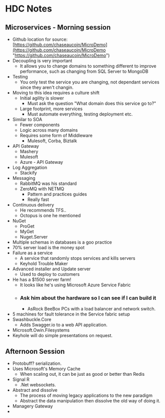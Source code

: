 # HDC Notes

## Microservices - Morning session
 - Github location for source: [https://github.com/chaseaucoin/MicroDemo](https://github.com/chaseaucoin/MicroDemo "https://github.com/chaseaucoin/MicroDemo")
 - Decoupling is very important
	 - It allows you to change domains to something different to improve performance, such as changing from SQL Server to MongoDB
 - Testing
	 - You only test the service you are changing, not dependant services since they aren't changin.
 - Moving to this idea requires a culture shift
	 - Initial agility is slower
		 - Must ask the question "What domain does this service go to?"
	 - Large footprint, more services
		 - Must automate everything, testing deployment etc.
 - Similar to SOA
	 - Fewer components
	 - Logic across many domains
	 - Requires some form of Middleware
		 - Mulesoft, Corba, Biztalk
 - API Gateway
	 - Mashery
	 - Mulesoft
	 - Azure - API Gateway
 - Log Aggregation
	 - Stackify
 - Messaging
	 - RabbitMQ was his standard
	 - ZeroMQ with NETMQ
		 - Pattern and practices guides
		 - Really fast
 - Continuous delivery
	 - He recommends TFS..
	 - Octopus is one he mentioned
 - NuGet
	 - ProGet
	 - MyGet
	 - Nuget.Server
 - Multiple schemas in databases is a goo practice
 - 70% server load is the money spot
 - Failure as a service
	 - A service that randomly stops services and kills servers
	 - Keyhold Trouble Maker
 - Advanced installer and Update server
	 - Used to deploy to customers
 - He has a $1500 server farm!
	 - It looks like he's using Microsoft Azure Service Fabric
	 - ### Ask him about the hardware so I can see if I can build it
		 - AsRock BeeBox PCs with a load balancer and network switch.
 - 5 machines for fault tolerance in the Service fabric setup
 - Swashbuckle.Core 
	 - Adds Swagger.io to a web API application.
 - Microsoft.Owin.Filesystems
 - Keyhole will do simple presentations on request.

## Afternoon Session
 - Protobuff? serialization.
 - Uses Microsoft's Memory Cache
	 - When scaling out, it can be just as good or better than Redis
 - Signal R
	 - .Net websockets.
 - Abstract and dissolve
	 - The process of moving legacy applications to the new paradigm
	 - Abstract the data manipulation then dissolve the old way of doing it.
 - Managery Gateway
 - 